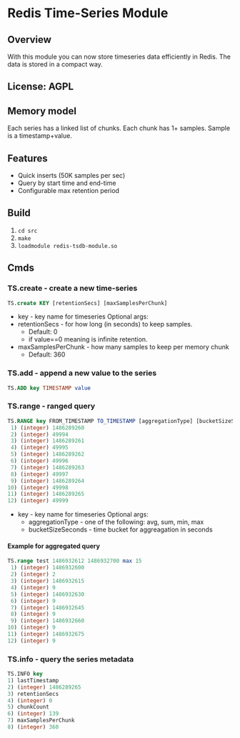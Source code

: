 # Redis Time-Series Module

## Overview
With this module you can now store timeseries data efficiently in Redis.
The data is stored in a compact way.

## License: AGPL

## Memory model
Each series has a linked list of chunks.
Each chunk has 1+ samples.
Sample is a timestamp+value.

## Features
* Quick inserts (50K samples per sec)
* Query by start time and end-time
* Configurable max retention period

## Build
1. `cd src`
2. `make`
3. `loadmodule redis-tsdb-module.so`

## Cmds
### TS.create - create a new time-series
```sql
TS.create KEY [retentionSecs] [maxSamplesPerChunk]
```
* key - key name for timeseries
Optional args:
* retentionSecs - for how long (in seconds) to keep samples.
    * Default: 0
    * if value==0 meaning is infinite retention.
* maxSamplesPerChunk - how many samples to keep per memory chunk
    * Default: 360

### TS.add - append a new value to the series
```sql
TS.ADD key TIMESTAMP value
```

### TS.range - ranged query
```sql
TS.RANGE key FROM_TIMESTAMP TO_TIMESTAMP [aggregationType] [bucketSizeSeconds]
 1) (integer) 1486289260
 2) (integer) 49994
 3) (integer) 1486289261
 4) (integer) 49995
 5) (integer) 1486289262
 6) (integer) 49996
 7) (integer) 1486289263
 8) (integer) 49997
 9) (integer) 1486289264
10) (integer) 49998
11) (integer) 1486289265
12) (integer) 49999
```
* key - key name for timeseries
Optional args:
    * aggregationType - one of the following: avg, sum, min, max
    * bucketSizeSeconds - time bucket for aggreagation in seconds

#### Example for aggregated query
```sql
TS.range test 1486932612 1486932700 max 15
 1) (integer) 1486932600
 2) (integer) 2
 3) (integer) 1486932615
 4) (integer) 9
 5) (integer) 1486932630
 6) (integer) 9
 7) (integer) 1486932645
 8) (integer) 9
 9) (integer) 1486932660
10) (integer) 9
11) (integer) 1486932675
12) (integer) 9
```

### TS.info - query the series metadata
```sql
TS.INFO key
1) lastTimestamp
2) (integer) 1486289265
3) retentionSecs
4) (integer) 0
5) chunkCount
6) (integer) 139
7) maxSamplesPerChunk
8) (integer) 360
```
